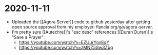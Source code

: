 # 2020-11-11

- Uploaded the [[Agora Server]] code to github yesterday after getting open source approval from my employer: flancia.org/go/agora-server.
- I'm pretty sure [[Autechre]]'s "esc desc" references [[Duran Duran]]'s "Save a Prayer": 
  - https://youtube.com/watch?v=EZUurYpv8qY
  - https://youtube.com/watch?v=zMNZ5Gw3Zbg